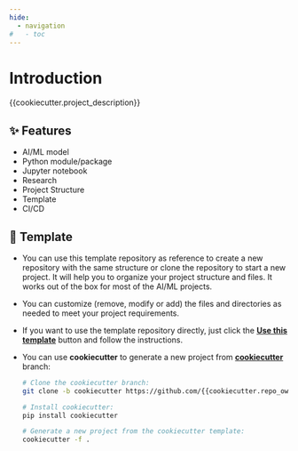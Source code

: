 ```yaml
---
hide:
  - navigation
#   - toc
---
```


# Introduction

{{cookiecutter.project_description}}

## ✨ Features

- AI/ML model
- Python module/package
- Jupyter notebook
- Research
- Project Structure
- Template
- CI/CD

## 🧩 Template

- You can use this template repository as reference to create a new repository with the same structure or clone the repository to start a new project. It will help you to organize your project structure and files. It works out of the box for most of the AI/ML projects.
- You can customize (remove, modify or add) the files and directories as needed to meet your project requirements.
- If you want to use the template repository directly, just click the **[Use this template](https://github.com/new?template_name={{cookiecutter.repo_name}}&template_owner={{cookiecutter.repo_owner}})** button and follow the instructions.
- You can use **cookiecutter** to generate a new project from **[cookiecutter](https://github.com/{{cookiecutter.repo_owner}}/{{cookiecutter.repo_name}}/tree/cookiecutter)** branch:

    ```sh
    # Clone the cookiecutter branch:
    git clone -b cookiecutter https://github.com/{{cookiecutter.repo_owner}}/{{cookiecutter.repo_name}}.git

    # Install cookiecutter:
    pip install cookiecutter

    # Generate a new project from the cookiecutter template:
    cookiecutter -f .
    ```
